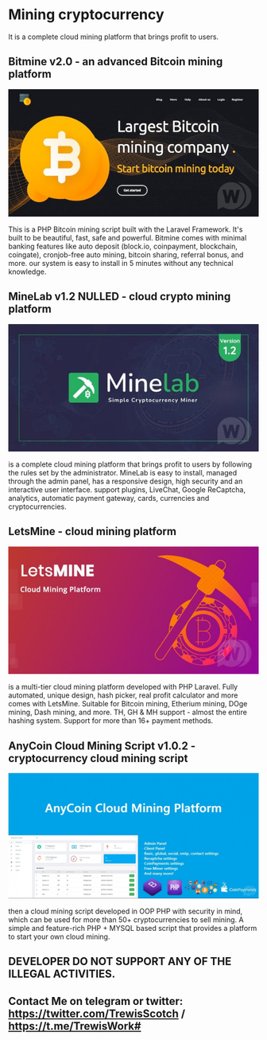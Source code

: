 # Mining cryptocurrency
It is a complete cloud mining platform that brings profit to users.

## Bitmine v2.0 - an advanced Bitcoin mining platform
<p align="center">
  <img src="https://github.com/trewisscotch/Mining-cryptocurrency-/blob/main/bitmine.jpg" alt="animated" />
</p>

This is a PHP Bitcoin mining script built with the Laravel Framework. It's built to be beautiful, fast, safe and powerful. Bitmine comes with minimal banking features like auto deposit (block.io, coinpayment, blockchain, coingate), cronjob-free auto mining, bitcoin sharing, referral bonus, and more. our system is easy to install in 5 minutes without any technical knowledge.

## MineLab v1.2 NULLED - cloud crypto mining platform
<p align="center">
  <img src="https://github.com/trewisscotch/Mining-cryptocurrency-/blob/main/Minelab.jpg" alt="animated" />
</p>

is a complete cloud mining platform that brings profit to users by following the rules set by the administrator. MineLab is easy to install, managed through the admin panel, has a responsive design, high security and an interactive user interface. support plugins, LiveChat, Google ReCaptcha, analytics, automatic payment gateway, cards, currencies and cryptocurrencies.

## LetsMine - cloud mining platform
<p align="center">
  <img src="https://github.com/trewisscotch/Mining-cryptocurrency-/blob/main/LetsMine%20.jpg" alt="animated" />
</p>

is a multi-tier cloud mining platform developed with PHP Laravel. Fully automated, unique design, hash picker, real profit calculator and more comes with LetsMine. Suitable for Bitcoin mining, Etherium mining, DOge mining, Dash mining, and more. TH, GH & MH support - almost the entire hashing system. Support for more than 16+ payment methods.

## AnyCoin Cloud Mining Script v1.0.2 - cryptocurrency cloud mining script
<p align="center">
  <img src="https://github.com/trewisscotch/Mining-cryptocurrency-/blob/main/AnyCoin.jpg" alt="animated" />
</p>

then a cloud mining script developed in OOP PHP with security in mind, which can be used for more than 50+ cryptocurrencies to sell mining. A simple and feature-rich PHP + MYSQL based script that provides a platform to start your own cloud mining.

## DEVELOPER DO NOT SUPPORT ANY OF THE ILLEGAL ACTIVITIES.

## Contact Me on telegram or twitter: https://twitter.com/TrewisScotch / https://t.me/TrewisWork#
